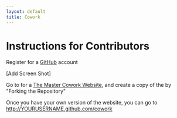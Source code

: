 ```yaml
---
layout: default
title: Cowork
---
```


Instructions for Contributors
==============================

Register for a [GitHub](http://github.com) account

[Add Screen Shot]

Go to for a [The Master Cowork Website](http://github.com/amirrajan/cowork), and create a copy of the by "Forking the Repository"

Once you have your own version of the website, you can go to http://YOURUSERNAME.github.com/cowork


